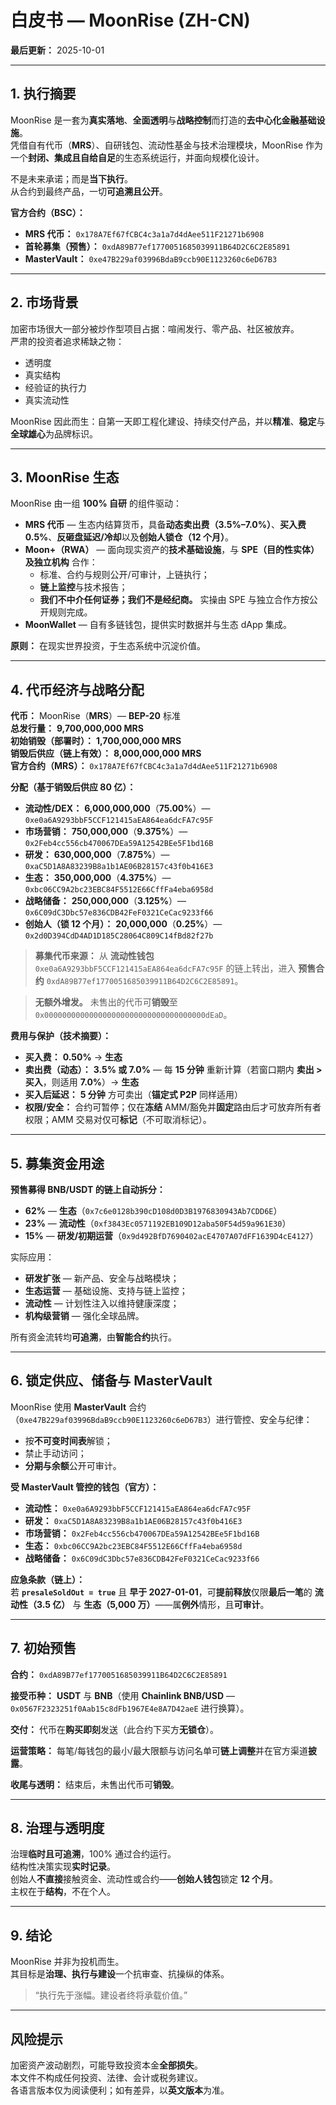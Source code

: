 # 白皮书 — MoonRise (ZH-CN)

**最后更新：** 2025-10-01  

---

## 1. 执行摘要  

MoonRise 是一套为**真实落地**、**全面透明**与**战略控制**而打造的**去中心化金融基础设施**。  
凭借自有代币（**MRS**）、自研钱包、流动性基金与技术治理模块，MoonRise 作为一个**封闭、集成且自给自足**的生态系统运行，并面向规模化设计。  

不是未来承诺；而是**当下执行**。  
从合约到最终产品，一切**可追溯且公开**。  

**官方合约（BSC）：**  
- **MRS 代币：** `0x178A7Ef67fCBC4c3a1a7d4dAee511F21271b6908`  
- **首轮募集（预售）：** `0xdA89B77ef1770051685039911B64D2C6C2E85891`  
- **MasterVault：** `0xe47B229af03996BdaB9ccb90E1123260c6eD67B3`  

---

## 2. 市场背景  

加密市场很大一部分被炒作型项目占据：喧闹发行、零产品、社区被放弃。  
严肃的投资者追求稀缺之物：  

- 透明度  
- 真实结构  
- 经验证的执行力  
- 真实流动性  

MoonRise 因此而生：自第一天即工程化建设、持续交付产品，并以**精准**、**稳定**与**全球雄心**为品牌标识。  

---

## 3. MoonRise 生态  

MoonRise 由一组 **100% 自研** 的组件驱动：  

- **MRS 代币** — 生态内结算货币，具备**动态卖出费（3.5%–7.0%）**、**买入费 0.5%**、**反砸盘延迟/冷却**以及**创始人锁仓（12 个月）**。  
- **Moon+（RWA）** — 面向现实资产的**技术基础设施**，与 **SPE（目的性实体）及独立机构** 合作：  
  - 标准、合约与规则公开/可审计，上链执行；  
  - **链上监控**与技术报告；  
  - **我们不中介任何证券；我们不是经纪商。** 实操由 SPE 与独立合作方按公开规则完成。  
- **MoonWallet** — 自有多链钱包，提供实时数据并与生态 dApp 集成。  

**原则：** 在现实世界投资，于生态系统中沉淀价值。  

---

## 4. 代币经济与战略分配  

**代币：** MoonRise（**MRS**）— **BEP-20** 标准  
**总发行量：** **9,700,000,000 MRS**  
**初始销毁（部署时）：** **1,700,000,000 MRS**  
**销毁后供应（链上有效）：** **8,000,000,000 MRS**  
**官方合约（MRS）：** `0x178A7Ef67fCBC4c3a1a7d4dAee511F21271b6908`  

**分配（基于销毁后供应 80 亿）：**  
- **流动性/DEX：** **6,000,000,000**（**75.00%**）— `0xe0a6A9293bbF5CCF121415aEA864ea6dcFA7c95F`  
- **市场营销：** **750,000,000**（**9.375%**）— `0x2Feb4cc556cb470067DEa59A12542BEe5F1bd16B`  
- **研发：** **630,000,000**（**7.875%**）— `0xaC5D1A8A83239B8a1b1AE06B28157c43f0b416E3`  
- **生态：** **350,000,000**（**4.375%**）— `0xbc06CC9A2bc23EBC84F5512E66CffFa4eba6958d`  
- **战略储备：** **250,000,000**（**3.125%**）— `0x6C09dC3Dbc57e836CDB42FeF0321CeCac9233f66`  
- **创始人（锁 12 个月）：** **20,000,000**（**0.25%**）— `0x2d0D394CdD4AD1D185C28064C809C14fBd82f27b`  

> **募集代币来源：** 从 **流动性钱包** `0xe0a6A9293bbF5CCF121415aEA864ea6dcFA7c95F` 的链上转出，进入 **预售合约** `0xdA89B77ef1770051685039911B64D2C6C2E85891`。  

> **无额外增发。** 未售出的代币可**销毁**至 `0x000000000000000000000000000000000000dEaD`。  

**费用与保护（技术摘要）：**  

- **买入费：** **0.50%** → **生态**  
- **卖出费（动态）：** **3.5% 或 7.0%** — 每 **15 分钟** 重新计算（若窗口期内 **卖出 > 买入**，则适用 **7.0%**）→ **生态**  
- **买入后延迟：** **5 分钟** 方可卖出（**锚定式 P2P** 同样适用）  
- **权限/安全：** 合约可暂停；仅在**冻结** AMM/豁免并**固定**路由后才可放弃所有者权限；AMM 交易对仅可**标记**（不可取消标记）。  

---

## 5. 募集资金用途  

**预售募得 BNB/USDT 的链上自动拆分：**  
- **62%** — **生态**（`0x7c6e0128b390cD108d0D3B1976830943Ab7CDD6E`）  
- **23%** — **流动性**（`0xf3843Ec0571192EB109D12aba50F54d59a961E30`）  
- **15%** — **研发/初期运营**（`0x9d492BfD7690402acE4707A07dFF1639D4cE4127`）  

实际应用：  

- **研发扩张** — 新产品、安全与战略模块；  
- **生态运营** — 基础设施、支持与链上监控；  
- **流动性** — 计划性注入以维持健康深度；  
- **机构级营销** — 强化全球品牌。  

所有资金流转均**可追溯**，由**智能合约**执行。  

---

## 6. 锁定供应、储备与 MasterVault  

MoonRise 使用 **MasterVault** 合约（`0xe47B229af03996BdaB9ccb90E1123260c6eD67B3`）进行管控、安全与纪律：  
- 按**不可变时间表**解锁；  
- 禁止手动访问；  
- **分期与余额**公开可审计。  

**受 MasterVault 管控的钱包（官方）：**  
- **流动性：** `0xe0a6A9293bbF5CCF121415aEA864ea6dcFA7c95F`  
- **研发：** `0xaC5D1A8A83239B8a1b1AE06B28157c43f0b416E3`  
- **市场营销：** `0x2Feb4cc556cb470067DEa59A12542BEe5F1bd16B`  
- **生态：** `0xbc06CC9A2bc23EBC84F5512E66CffFa4eba6958d`  
- **战略储备：** `0x6C09dC3Dbc57e836CDB42FeF0321CeCac9233f66`  

**应急条款（链上）：**  
若 **`presaleSoldOut = true`** 且 **早于 2027-01-01**，可**提前释放**仅限**最后一笔**的 **流动性（3.5 亿）** 与 **生态（5,000 万）**——属**例外**情形，且**可审计**。  

---

## 7. 初始预售  

**合约：** `0xdA89B77ef1770051685039911B64D2C6C2E85891`  

**接受币种：** **USDT** 与 **BNB**（使用 **Chainlink BNB/USD** — `0x0567F2323251f0Aab15c8dFb1967E4e8A7D42aeE` 进行换算）。  

**交付：** 代币在**购买即刻**发送（此合约下买方**无锁仓**）。  

**运营策略：** 每笔/每钱包的最小/最大限额与访问名单可**链上调整**并在官方渠道**披露**。  

**收尾与透明：** 结束后，未售出代币可**销毁**。  

---

## 8. 治理与透明度  

治理**临时且可追溯**，100% 通过合约运行。  
结构性决策实现**实时记录**。  
创始人**不直接**接触资金、流动性或合约——**创始人钱包**锁定 **12 个月**。  
主权在于**结构**，不在个人。  

---

## 9. 结论  

MoonRise 并非为投机而生。  
其目标是**治理、执行与建设**一个抗审查、抗操纵的体系。  

> “执行先于涨幅。建设者终将承载价值。”  

---

## 风险提示  

加密资产波动剧烈，可能导致投资本金**全部损失**。  
本文件不构成任何投资、法律、会计或税务建议。  
各语言版本仅为阅读便利；如有差异，以**英文版本**为准。  
